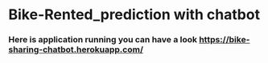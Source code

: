 # Bike-Rented_prediction with chatbot

### Here is application running  you can have a look  https://bike-sharing-chatbot.herokuapp.com/
